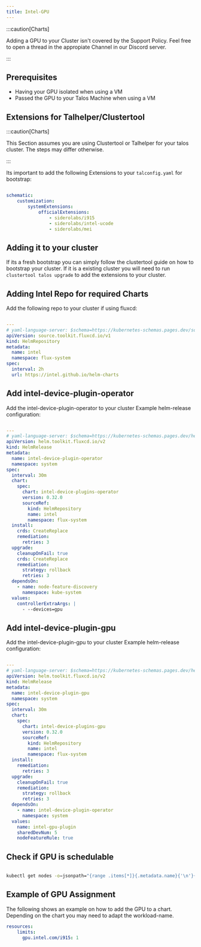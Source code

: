 ```yaml
---
title: Intel-GPU
---
```


:::caution[Charts]

Adding a GPU to your Cluster isn't covered by the Support Policy.
Feel free to open a thread in the appropiate Channel in our Discord server.

:::

## Prerequisites

- Having your GPU isolated when using a VM
- Passed the GPU to your Talos Machine when using a VM

## Extensions for Talhelper/Clustertool

:::caution[Charts]

This Section assumes you are using Clustertool or Talhelper for your talos cluster. The steps may differ otherwise.

:::


Its important to add the following Extensions to your `talconfig.yaml` for bootstrap:

```yaml

schematic:
    customization:
        systemExtensions:
            officialExtensions:
                - siderolabs/i915
                - siderolabs/intel-ucode
                - siderolabs/mei

```

## Adding it to your cluster

If its a fresh bootstrap you can simply follow the clustertool guide on how to bootstrap your cluster.
If it is a existing cluster you will need to run `clustertool talos upgrade` to add the extensions to your cluster.

## Adding Intel Repo for required Charts

Add the following repo to your cluster if using fluxcd:

```yaml

---
# yaml-language-server: $schema=https://kubernetes-schemas.pages.dev/source.toolkit.fluxcd.io/helmrepository_v1.json
apiVersion: source.toolkit.fluxcd.io/v1
kind: HelmRepository
metadata:
  name: intel
  namespace: flux-system
spec:
  interval: 2h
  url: https://intel.github.io/helm-charts

```

## Add intel-device-plugin-operator

Add the intel-device-plugin-operator to your cluster
Example helm-release configuration:

```yaml

---
# yaml-language-server: $schema=https://kubernetes-schemas.pages.dev/helm.toolkit.fluxcd.io/helmrelease_v2.json
apiVersion: helm.toolkit.fluxcd.io/v2
kind: HelmRelease
metadata:
  name: intel-device-plugin-operator
  namespace: system
spec:
  interval: 30m
  chart:
    spec:
      chart: intel-device-plugins-operator
      version: 0.32.0
      sourceRef:
        kind: HelmRepository
        name: intel
        namespace: flux-system
  install:
    crds: CreateReplace
    remediation:
      retries: 3
  upgrade:
    cleanupOnFail: true
    crds: CreateReplace
    remediation:
      strategy: rollback
      retries: 3
  dependsOn:
    - name: node-feature-discovery
      namespace: kube-system
  values:
    controllerExtraArgs: |
      - --devices=gpu

```

## Add intel-device-plugin-gpu

Add the intel-device-plugin-gpu to your cluster
Example helm-release configuration:

```yaml

---
# yaml-language-server: $schema=https://kubernetes-schemas.pages.dev/helm.toolkit.fluxcd.io/helmrelease_v2.json
apiVersion: helm.toolkit.fluxcd.io/v2
kind: HelmRelease
metadata:
  name: intel-device-plugin-gpu
  namespace: system
spec:
  interval: 30m
  chart:
    spec:
      chart: intel-device-plugins-gpu
      version: 0.32.0
      sourceRef:
        kind: HelmRepository
        name: intel
        namespace: flux-system
  install:
    remediation:
      retries: 3
  upgrade:
    cleanupOnFail: true
    remediation:
      strategy: rollback
      retries: 3
  dependsOn:
    - name: intel-device-plugin-operator
      namespace: system
  values:
    name: intel-gpu-plugin
    sharedDevNum: 5
    nodeFeatureRule: true

```

## Check if GPU is schedulable

```bash

kubectl get nodes -o=jsonpath="{range .items[*]}{.metadata.name}{'\n'}{' i915: '}{.status.allocatable.gpu\.intel\.com/i915}{'\n'}"

```

## Example of GPU Assignment

The following shows an example on how to add the GPU to a chart. Depending on the chart you may need to adapt the workload-name.

```yaml
resources:
    limits:
      gpu.intel.com/i915: 1
```
